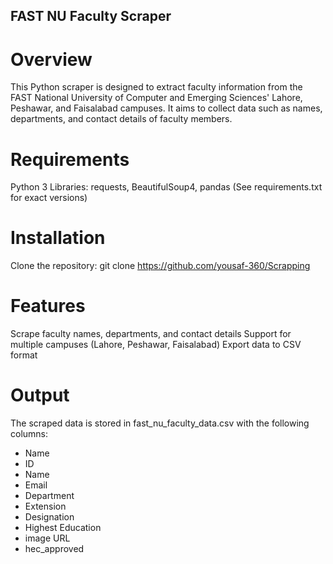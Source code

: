 ## FAST NU Faculty Scraper

# Overview
This Python scraper is designed to extract faculty information from the FAST National University of Computer and Emerging Sciences' Lahore, Peshawar, and Faisalabad campuses. It aims to collect data such as names, departments, and contact details of faculty members.

# Requirements
Python 3
Libraries: requests, BeautifulSoup4, pandas (See requirements.txt for exact versions)

# Installation
Clone the repository: git clone https://github.com/yousaf-360/Scrapping

# Features
Scrape faculty names, departments, and contact details
Support for multiple campuses (Lahore, Peshawar, Faisalabad)
Export data to CSV format
# Output
The scraped data is stored in fast_nu_faculty_data.csv with the following columns:

* Name
* ID
* Name
* Email
* Department
* Extension	
* Designation	
* Highest Education
* image URL
* hec_approved
